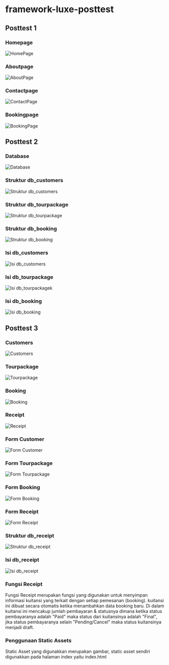 # framework-luxe-posttest

## Posttest 1
### Homepage
![HomePage](https://drive.google.com/uc?id=1SwO0YKABo1eyDFhh1oFYmgo1KdYUtaLT)

### Aboutpage
![AboutPage](https://drive.google.com/uc?id=1uP9Q9hIwi-uoA3CRac6GmK1W8KfShPqP)

### Contactpage
![ContactPage](https://drive.google.com/uc?id=1rAsXDmd5hw-GBWscjz3TolauGyVdurTl)

### Bookingpage
![BookingPage](https://drive.google.com/uc?id=17Rm82RTYuw-xNi5a1mKW0xzqtZ0qBqrj)


## Posttest 2
### Database
![Database](https://drive.google.com/uc?id=/1fuIzEoTWgXP8Au7K7I6EPDc-qSrOVsdA)

### Struktur db_customers
![Struktur db_customers](https://drive.google.com/uc?id=1rhtYZTGJnEi99Pgbvt0EVyXvCwphiae3)

### Struktur db_tourpackage
![Struktur db_tourpackage](https://drive.google.com/uc?id=19TV-6lR33BVnp2azC2en72Pgu0n-xi29)

### Struktur db_booking
![Struktur db_booking](https://drive.google.com/uc?id=1iGDvlIvxEhciTptMgZuJKmYnkkVm2OYq)

### Isi db_customers
![Isi db_customers](https://drive.google.com/uc?id=1CInFrba8_MRwFuEDTuDJR-dtwqZtNAXw)

### Isi db_tourpackage
![Isi db_tourpackage](https://drive.google.com/uc?id=1NCg9_1TswFwGZohDLt-Vb3SZxelkv1EU)k

### Isi db_booking
![Isi db_booking](https://drive.google.com/uc?id=1Jpc81G3M_58ODvV4DoLtgOPqGJXedgk-)


## Posttest 3
### Customers
![Customers](https://drive.google.com/uc?id=16oTrfQoymLsMGMlsa3qjxEXyJBfLbUbe)

### Tourpackage
![Tourpackage](https://drive.google.com/uc?id=1kuTdFh9Zw4EcFwb46kwKOntau7DM9rlj)

### Booking
![Booking](https://drive.google.com/uc?id=1n6bVZTfOnpb7jhVVa5KDaJ6W6T3rUz26)

### Receipt
![Receipt](https://drive.google.com/uc?id=1A_tuh7h6BXwP2r0OVsOrnDuLvX8_l-ze)

### Form Customer
![Form Customer](https://drive.google.com/uc?id=1uV4KI37kL1NF4nGXmfOzkJ8wpApHAPo2)

### Form Tourpackage
![Form Tourpackage](https://drive.google.com/uc?id=1pS2rykIe231TUwk7AlcJBBZzYyDBLaCl)

### Form Booking
![Form Booking](https://drive.google.com/uc?id=1tPufR1hKAN5kNF9TCBapW7l8jyYCSGEk)

### Form Receipt
![Form Receipt](https://drive.google.com/uc?id=1FbzOW_Bwv4z7oWus5Jc8380Ti3gDpca3)

### Struktur db_receipt
![Struktur db_receipt](https://drive.google.com/uc?id=1VcrqVtM9N7VEFgrmi5N2zk9lO1LrMGS1)

### Isi db_receipt
![Isi db_receipt](https://drive.google.com/uc?id=1TRX43x6JS8_8zkDxB67eTM7URqwE9wCX)

### Fungsi Receipt 
Fungsi Receipt merupakan fungsi yang digunakan untuk menyimpan informasi kuitansi yang terkait dengan setiap pemesanan (booking). kuitansi ini dibuat secara otomatis ketika menambahkan data booking baru. Di dalam kuitansi ini mencakup jumlah pembayaran & statusnya dimana ketika status pembayaranya adalah "Paid" maka status dari kuitansinya adalah "Final", jika status pembayaranya selain "Pending/Cancel" maka status kuitansinya menjadi draft.

### Penggunaan Static Assets
Static Asset yang digunakkan merupakan gambar, static asset sendiri digunakkan pada halaman index yaitu index.html

